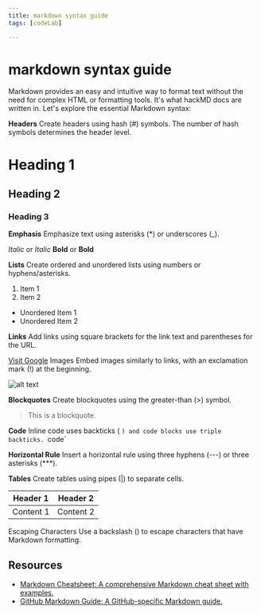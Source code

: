 ```yaml
---
title: markdown syntax guide
tags: [codeLab]

---
```



# markdown syntax guide

Markdown provides an easy and intuitive way to format text without the need for complex HTML or formatting tools. It's what hackMD docs are written in. Let's explore the essential Markdown syntax:

**Headers**
Create headers using hash (#) symbols. The number of hash symbols determines the header level.

# Heading 1
## Heading 2
### Heading 3

**Emphasis**
Emphasize text using asterisks (*) or underscores (_).

*Italic* or _Italic_
**Bold** or __Bold__

**Lists**
Create ordered and unordered lists using numbers or hyphens/asterisks.

1. Item 1
2. Item 2
- Unordered Item 1
- Unordered Item 2

**Links**
Add links using square brackets for the link text and parentheses for the URL.

[Visit Google](https://www.google.com)
Images
Embed images similarly to links, with an exclamation mark (!) at the beginning.


![alt text](https://files.slack.com/files-pri/T0HTW3H0V-F05KACBR0MP/forchristine.png?pub_secret=511bb467cf)

**Blockquotes**
Create blockquotes using the greater-than (>) symbol.

> This is a blockquote.

**Code**
Inline code uses backticks ( `) and code blocks use triple backticks.
`code`

**Horizontal Rule**
Insert a horizontal rule using three hyphens (---) or three asterisks (***).

**Tables**
Create tables using pipes (|) to separate cells.

| Header 1 | Header 2 |
| -------- | -------- |
| Content 1| Content 2|
Escaping Characters
Use a backslash (\) to escape characters that have Markdown formatting.



## Resources
* [Markdown Cheatsheet: A comprehensive Markdown cheat sheet with examples.](https://www.markdownguide.org/cheat-sheet/)
* [GitHub Markdown Guide: A GitHub-specific Markdown guide.](https://docs.github.com/en/get-started/writing-on-github/getting-started-with-writing-and-formatting-on-github/basic-writing-and-formatting-syntax)
